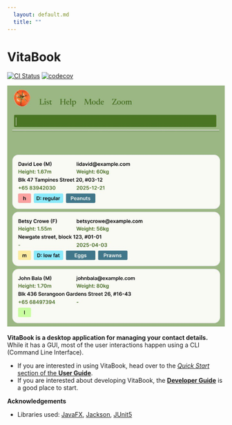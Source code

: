 ```yaml
---
  layout: default.md
  title: ""
---
```


# VitaBook

[![CI Status](https://github.com/se-edu/addressbook-level3/workflows/Java%20CI/badge.svg)](https://github.com/se-edu/addressbook-level3/actions)
[![codecov](https://codecov.io/gh/se-edu/addressbook-level3/branch/master/graph/badge.svg)](https://codecov.io/gh/se-edu/addressbook-level3)

![Ui](images/VitaBook_UI.png)

**VitaBook is a desktop application for managing your contact details.** While it has a GUI, most of the user interactions happen using a CLI (Command Line Interface).

* If you are interested in using VitaBook, head over to the [_Quick Start_ section of the **User Guide**](UserGuide.html#quick-start).
* If you are interested about developing VitaBook, the [**Developer Guide**](DeveloperGuide.html) is a good place to start.


**Acknowledgements**

* Libraries used: [JavaFX](https://openjfx.io/), [Jackson](https://github.com/FasterXML/jackson), [JUnit5](https://github.com/junit-team/junit5)
